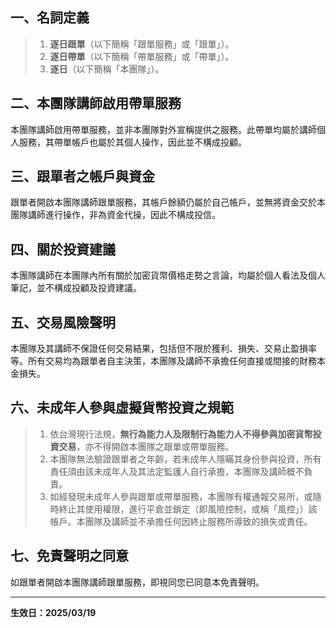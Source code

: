 ## 一、名詞定義
> 1. **逐日跟單**（以下簡稱「跟單服務」或「跟單」）。
> 2. **逐日帶單**（以下簡稱「帶單服務」或「帶單」）。
> 3. **逐日**（以下簡稱「本團隊」）。

## 二、本團隊講師啟用帶單服務
本團隊講師啟用帶單服務，並非本團隊對外宣稱提供之服務。此帶單均屬於講師個人服務，其帶單帳戶也屬於其個人操作，因此並不構成投顧。

## 三、跟單者之帳戶與資金
跟單者開啟本團隊講師跟單服務，其帳戶餘額仍屬於自己帳戶，並無將資金交於本團隊講師進行操作，非為資金代操，因此不構成投信。

## 四、關於投資建議
本團隊講師在本團隊內所有關於加密貨幣價格走勢之言論，均屬於個人看法及個人筆記，並不構成投顧及投資建議。

## 五、交易風險聲明
本團隊及其講師不保證任何交易結果，包括但不限於獲利、損失、交易止盈損率等。所有交易均為跟單者自主決策，本團隊及講師不承擔任何直接或間接的財務本金損失。

## 六、未成年人參與虛擬貨幣投資之規範
> 1. 依台灣現行法規，**無行為能力人及限制行為能力人不得參與加密貨幣投資交易**，亦不得開啟本團隊之跟單或帶單服務。
> 2. 本團隊無法驗證跟單者之年齡，若未成年人隱瞞其身份參與投資，所有責任須由該未成年人及其法定監護人自行承擔，本團隊及講師概不負責。
> 3. 如經發現未成年人參與跟單或帶單服務，本團隊有權通報交易所，或隨時終止其使用權限，進行平倉並鎖定（即風險控制，或稱「風控」）該帳戶。本團隊及講師並不承擔任何因終止服務所導致的損失或責任。

## 七、免責聲明之同意
如跟單者開啟本團隊講師跟單服務，即視同您已同意本免責聲明。

---

**生效日：2025/03/19**